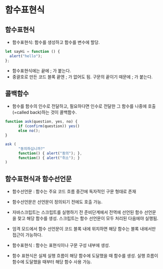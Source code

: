 # 함수표현식

## 함수표현식

- 함수표현식: 함수를 생성하고 함수를 변수에 할당.

```javascript
let sayHi = function () {
  alert("hello");
};
```

- 함수표현식에는 끝에 ; 가 붙는다.
- 중괄호로 만든 코드 블록 끝엔 ; 가 없어도 됨. 구문의 끝이기 때문에 ; 가 붙는다.

## 콜백함수

- 함수를 함수의 인수로 전달하고, 필요하다면 인수로 전달한 그 함수를 나중에 호출(=called back)하는 것이 콜백함수.

```javascript
function ask(question, yes, no) {
      if (confirm(question)) yes()
      else no();
}

ask (
      "동의하십니까?"
      function() { alert("동의"); },
      function() { alert("취소"); }
)
```

## 함수표현식과 함수선언문

- 함수선언문 : 함수는 주요 코드 흐름 중간에 독자적인 구문 형태로 존재
- 함수선언문은 선언문이 정의되기 전에도 호출 가능.
- 자바스크립트는 스크립트를 실행하기 전 준비단계에서 전역에 선언된 함수 선언문을 찾고 해당 함수를 생성. 스크립트는 함수 선언문이 모두 처리된 다음에야 실행됨.
- 엄격 모드에서 함수 선언문이 코드 블록 내에 위치하면 해당 함수는 블록 내에서만 접근이 가능하다.

- 함수표현식 : 함수는 표현식이나 구문 구성 내부에 생성.
- 함수 표현식은 실제 실행 흐름이 해당 함수에 도달했을 때 함수를 생성. 실행 흐름이 함수에 도달했을 때부터 해당 함수 사용 가능.
